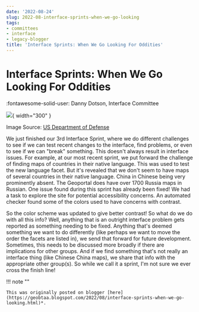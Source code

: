 ```yaml
---
date: '2022-08-24'
slug: 2022-08-interface-sprints-when-we-go-looking
tags:
- committees
- interface
- legacy-blogger
title: 'Interface Sprints: When We Go Looking For Oddities'
---
```


# Interface Sprints: When We Go Looking For Oddities

:fontawesome-solid-user: Danny Dotson, Interface Committee

[![](https://blogger.googleusercontent.com/img/a/AVvXsEi271LXZxMpZSobrsrNvOWjURkoP2O567LT24B_DrsldWb-pfXon76jRPNUa2AxqKqEabUYzm3EilF4nf6DtFSHDlaxM5sq1AlbIoXB9y-WUfU1pxsnUfs2NVMFGrC_J5CaLMuyfUscwT92sZiYuzE-DSK_u1mi2k-1spzvfTnecncnB5X9xT8xkcQEiA=s320)](https://blogger.googleusercontent.com/img/a/AVvXsEi271LXZxMpZSobrsrNvOWjURkoP2O567LT24B_DrsldWb-pfXon76jRPNUa2AxqKqEabUYzm3EilF4nf6DtFSHDlaxM5sq1AlbIoXB9y-WUfU1pxsnUfs2NVMFGrC_J5CaLMuyfUscwT92sZiYuzE-DSK_u1mi2k-1spzvfTnecncnB5X9xT8xkcQEiA){ width="300" }

Image Source: [US Department of Defense](https://www.defense.gov/Multimedia/Photos/igphoto/2002037067/ "https://www.defense.gov/Multimedia/Photos/igphoto/2002037067/") 

We just finished our 3rd Interface Sprint, where we do different challenges to see if we can test recent changes to the interface, find problems, or even to see if we can "break" something. This doesn't always result in interface issues. For example, at our most recent sprint, we put forward the challenge of finding maps of countries in their native language. This was used to test the new language facet. <!-- more --> But it's revealed that we don't seem to have maps of several countries in their native language. China in Chinese being very prominently absent. The Geoportal does have over 1700 Russia maps in Russian. One issue found during this sprint has already been fixed! We had a task to explore the site for potential accessibility concerns. An automated checker found some of the colors used to have concerns with contrast. 

So the color scheme was updated to give better contrast! So what do we do with all this info? Well, anything that is an outright interface problem gets reported as something needing to be fixed. Anything that's deemed something we want to do differently (like perhaps we want to move the order the facets are listed in), we send that forward for future development. Sometimes, this needs to be discussed more broadly if there are implications for other groups. And if we find something that's not really an interface thing (like Chinese China maps), we share that info with the appropriate other group(s). So while we call it a sprint, I'm not sure we ever cross the finish line!  

!!! note ""

	This was originally posted on blogger [here](https://geobtaa.blogspot.com/2022/08/interface-sprints-when-we-go-looking.html)*.

